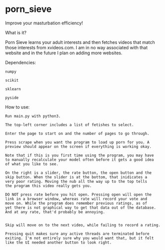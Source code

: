 # porn_sieve
Improve your masturbation efficiency!

What is it?

Porn Sieve learns your adult interests and then fetches videos
that match those interests from xvideos.com. I am in no way
associated with that website and in the future I plan on adding
more websites.


Dependencies:

    numpy

    scikit

    sklearn

    pyside

How to use:

    Run main.py with python3.

    The top-left corner includes a list of fetishes to select.

    Enter the page to start on and the number of pages to go through.
    
    Press scrape when you want the program to load up porn for you. A
    preview should appear on the screen if everything is working okay.

    Note that if this is you first time using the program, you may have
    to manually recalculate your model often before it gets a good idea
    of what you like to see.

    On the right is a slider, the rate button, the open button and the
    skip button. When the slider is at the bottom, that inidicates a
    very poor rating. Moving the nub all the way up to the top tells
    the program this video really gets you.

    DO NOT press rate before you hit open. Pressing open will open the
    link in a browser window, whereas rate will record your vote and
    move on. While the program does remember previous ratings, as of
    yet there is not graphical way to get that data out of the database.
    And at any rate, that'd probably be annoying.


    Skip will move on to the next video, while failing to record a rating.

    Pressing quit makes sure any active threads are terminated before
    exiting. I'm not entirely sure why you would want that, but it felt
    like the UI needed another button to look right.
